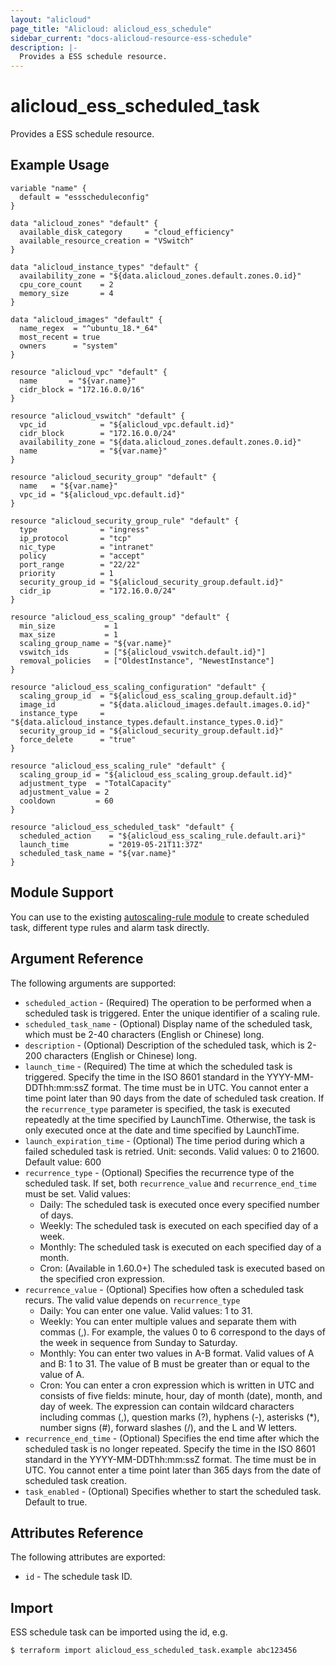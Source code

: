 ```yaml
---
layout: "alicloud"
page_title: "Alicloud: alicloud_ess_schedule"
sidebar_current: "docs-alicloud-resource-ess-schedule"
description: |-
  Provides a ESS schedule resource.
---
```


# alicloud\_ess\_scheduled\_task

Provides a ESS schedule resource.

## Example Usage

```
variable "name" {
  default = "essscheduleconfig"
}

data "alicloud_zones" "default" {
  available_disk_category     = "cloud_efficiency"
  available_resource_creation = "VSwitch"
}

data "alicloud_instance_types" "default" {
  availability_zone = "${data.alicloud_zones.default.zones.0.id}"
  cpu_core_count    = 2
  memory_size       = 4
}

data "alicloud_images" "default" {
  name_regex  = "^ubuntu_18.*_64"
  most_recent = true
  owners      = "system"
}

resource "alicloud_vpc" "default" {
  name       = "${var.name}"
  cidr_block = "172.16.0.0/16"
}

resource "alicloud_vswitch" "default" {
  vpc_id            = "${alicloud_vpc.default.id}"
  cidr_block        = "172.16.0.0/24"
  availability_zone = "${data.alicloud_zones.default.zones.0.id}"
  name              = "${var.name}"
}

resource "alicloud_security_group" "default" {
  name   = "${var.name}"
  vpc_id = "${alicloud_vpc.default.id}"
}

resource "alicloud_security_group_rule" "default" {
  type              = "ingress"
  ip_protocol       = "tcp"
  nic_type          = "intranet"
  policy            = "accept"
  port_range        = "22/22"
  priority          = 1
  security_group_id = "${alicloud_security_group.default.id}"
  cidr_ip           = "172.16.0.0/24"
}

resource "alicloud_ess_scaling_group" "default" {
  min_size           = 1
  max_size           = 1
  scaling_group_name = "${var.name}"
  vswitch_ids        = ["${alicloud_vswitch.default.id}"]
  removal_policies   = ["OldestInstance", "NewestInstance"]
}

resource "alicloud_ess_scaling_configuration" "default" {
  scaling_group_id  = "${alicloud_ess_scaling_group.default.id}"
  image_id          = "${data.alicloud_images.default.images.0.id}"
  instance_type     = "${data.alicloud_instance_types.default.instance_types.0.id}"
  security_group_id = "${alicloud_security_group.default.id}"
  force_delete      = "true"
}

resource "alicloud_ess_scaling_rule" "default" {
  scaling_group_id = "${alicloud_ess_scaling_group.default.id}"
  adjustment_type  = "TotalCapacity"
  adjustment_value = 2
  cooldown         = 60
}

resource "alicloud_ess_scheduled_task" "default" {
  scheduled_action    = "${alicloud_ess_scaling_rule.default.ari}"
  launch_time         = "2019-05-21T11:37Z"
  scheduled_task_name = "${var.name}"
}
```

## Module Support

You can use to the existing [autoscaling-rule module](https://registry.terraform.io/modules/terraform-alicloud-modules/autoscaling-rule/alicloud) 
to create scheduled task, different type rules and alarm task directly.

## Argument Reference

The following arguments are supported:

* `scheduled_action` - (Required) The operation to be performed when a scheduled task is triggered. Enter the unique identifier of a scaling rule.
* `scheduled_task_name` - (Optional) Display name of the scheduled task, which must be 2-40 characters (English or Chinese) long.
* `description` - (Optional) Description of the scheduled task, which is 2-200 characters (English or Chinese) long.
* `launch_time` - (Required) The time at which the scheduled task is triggered. Specify the time in the ISO 8601 standard in the YYYY-MM-DDThh:mm:ssZ format. 
The time must be in UTC. You cannot enter a time point later than 90 days from the date of scheduled task creation. 
If the `recurrence_type` parameter is specified, the task is executed repeatedly at the time specified by LaunchTime. 
Otherwise, the task is only executed once at the date and time specified by LaunchTime.
* `launch_expiration_time` - (Optional) The time period during which a failed scheduled task is retried. Unit: seconds. Valid values: 0 to 21600. Default value: 600
* `recurrence_type` - (Optional) Specifies the recurrence type of the scheduled task. 
If set, both `recurrence_value` and `recurrence_end_time` must be set. Valid values:
    - Daily: The scheduled task is executed once every specified number of days.
    - Weekly: The scheduled task is executed on each specified day of a week.
    - Monthly: The scheduled task is executed on each specified day of a month.
    - Cron: (Available in 1.60.0+) The scheduled task is executed based on the specified cron expression.
* `recurrence_value` - (Optional) Specifies how often a scheduled task recurs. The valid value depends on `recurrence_type`
    - Daily: You can enter one value. Valid values: 1 to 31.
    - Weekly: You can enter multiple values and separate them with commas (,). For example, the values 0 to 6 correspond to the days of the week in sequence from Sunday to Saturday.
    - Monthly: You can enter two values in A-B format. Valid values of A and B: 1 to 31. The value of B must be greater than or equal to the value of A.
    - Cron: You can enter a cron expression which is written in UTC and consists of five fields: minute, hour, day of month (date), month, and day of week. The expression can contain wildcard characters including commas (,), question marks (?), hyphens (-), asterisks (*), number signs (#), forward slashes (/), and the L and W letters.
* `recurrence_end_time` - (Optional) Specifies the end time after which the scheduled task is no longer repeated. 
Specify the time in the ISO 8601 standard in the YYYY-MM-DDThh:mm:ssZ format. 
The time must be in UTC. You cannot enter a time point later than 365 days from the date of scheduled task creation.                                
* `task_enabled` - (Optional) Specifies whether to start the scheduled task. Default to true.
                                  
                                 
## Attributes Reference

The following attributes are exported:

* `id` - The schedule task ID.

## Import

ESS schedule task can be imported using the id, e.g.

```
$ terraform import alicloud_ess_scheduled_task.example abc123456
```